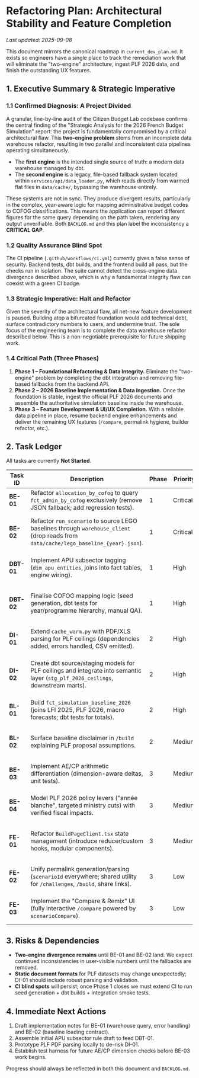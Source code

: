 # Refactoring Plan: Architectural Stability and Feature Completion

_Last updated: 2025-09-08_

This document mirrors the canonical roadmap in `current_dev_plan.md`. It exists so engineers have a single place to track the remediation work that will eliminate the "two-engine" architecture, ingest PLF 2026 data, and finish the outstanding UX features.

## 1. Executive Summary & Strategic Imperative

### 1.1 Confirmed Diagnosis: A Project Divided

A granular, line-by-line audit of the Citizen Budget Lab codebase confirms the central finding of the "Strategic Analysis for the 2026 French Budget Simulation" report: the project is fundamentally compromised by a critical architectural flaw. This **two-engine problem** stems from an incomplete data warehouse refactor, resulting in two parallel and inconsistent data pipelines operating simultaneously.

- The **first engine** is the intended single source of truth: a modern data warehouse managed by dbt.
- The **second engine** is a legacy, file-based fallback system located within `services/api/data_loader.py`, which reads directly from warmed flat files in `data/cache/`, bypassing the warehouse entirely.

These systems are not in sync. They produce divergent results, particularly in the complex, year-aware logic for mapping administrative budget codes to COFOG classifications. This means the application can report different figures for the same query depending on the path taken, rendering any output unverifiable. Both `BACKLOG.md` and this plan label the inconsistency a **CRITICAL GAP**.

### 1.2 Quality Assurance Blind Spot

The CI pipeline (`.github/workflows/ci.yml`) currently gives a false sense of security. Backend tests, dbt builds, and the frontend build all pass, but the checks run in isolation. The suite cannot detect the cross-engine data divergence described above, which is why a fundamental integrity flaw can coexist with a green CI badge.

### 1.3 Strategic Imperative: Halt and Refactor

Given the severity of the architectural flaw, all net-new feature development is paused. Building atop a bifurcated foundation would add technical debt, surface contradictory numbers to users, and undermine trust. The sole focus of the engineering team is to complete the data warehouse refactor described below. This is a non-negotiable prerequisite for future shipping work.

### 1.4 Critical Path (Three Phases)

1. **Phase 1 – Foundational Refactoring & Data Integrity.** Eliminate the "two-engine" problem by completing the dbt integration and removing file-based fallbacks from the backend API.
2. **Phase 2 – 2026 Baseline Implementation & Data Ingestion.** Once the foundation is stable, ingest the official PLF 2026 documents and assemble the authoritative simulation baseline inside the warehouse.
3. **Phase 3 – Feature Development & UI/UX Completion.** With a reliable data pipeline in place, resume backend engine enhancements and deliver the remaining UX features (`/compare`, permalink hygiene, builder refactor, etc.).

## 2. Task Ledger

All tasks are currently **Not Started**.

| Task ID | Description | Phase | Priority | Key Files & Components | Acceptance Criteria |
| --- | --- | --- | --- | --- | --- |
| **BE-01** | Refactor `allocation_by_cofog` to query `fct_admin_by_cofog` exclusively (remove JSON fallback; add regression tests). | 1 | Critical | `services/api/data_loader.py`, `fct_admin_by_cofog` | Resolver only talks to warehouse; unit tests ensure parity. |
| **BE-02** | Refactor `run_scenario` to source LEGO baselines through `warehouse_client` (drop reads from `data/cache/lego_baseline_{year}.json`). | 1 | Critical | `services/api/data_loader.py`, `fct_lego_baseline` | JSON file reads removed; scenario baseline comes from warehouse; tests updated. |
| **DBT-01** | Implement APU subsector tagging (`dim_apu_entities`, joins into fact tables, engine wiring). | 1 | High | `warehouse/models/`, new seed of APU rules | Mission/procurement rows tagged with APUC/APUL/ASSO; dbt tests cover new fields. |
| **DBT-02** | Finalise COFOG mapping logic (seed generation, dbt tests for year/programme hierarchy, manual QA). | 1 | High | `tools/build_seeds.py`, `dim_cofog_mapping`, `fct_admin_by_cofog` | Seed reflects mission/programme/year hierarchy; dbt tests guard edge cases; manual parity verified. |
| **DI-01** | Extend `cache_warm.py` with PDF/XLS parsing for PLF ceilings (dependencies added, errors handled, CSV emitted). | 2 | High | `services/api/cache_warm.py`, new deps (`pdfplumber`, `openpyxl`, optionally `pandas`) | Warmer downloads & normalises PLF 2026 mission ceilings; outputs CSV + `.meta.json`. |
| **DI-02** | Create dbt source/staging models for PLF ceilings and integrate into semantic layer (`stg_plf_2026_ceilings`, downstream marts). | 2 | High | `warehouse/models/staging/`, new source config | dbt ingest succeeds; downstream marts can reference PLF ceilings; `dbt build/test` stays green. |
| **BL-01** | Build `fct_simulation_baseline_2026` (joins LFI 2025, PLF 2026, macro forecasts; dbt tests for totals). | 2 | High | `warehouse/models/marts/fct_simulation_baseline_2026.sql` (new) | Baseline mart combines inputs and passes dbt tests for totals/consistency. |
| **BL-02** | Surface baseline disclaimer in `/build` explaining PLF proposal assumptions. | 2 | Medium | `frontend/app/build/BuildPageClient.tsx` | Prominent UI disclaimer clarifies baseline is a proposal that may change. |
| **BE-03** | Implement AE/CP arithmetic differentiation (dimension-aware deltas, unit tests). | 3 | Medium | `services/api/data_loader.py`, tests | Scenario actions respect `dimension` flag, maintaining separate AE and CP ledgers. |
| **BE-04** | Model PLF 2026 policy levers ("année blanche", targeted ministry cuts) with verified fiscal impacts. | 3 | Medium | `services/api/policy_catalog.py`, `services/api/data_loader.py`, tests | Levers defined, applied correctly in `run_scenario`, unit tests cover impacts. |
| **FE-01** | Refactor `BuildPageClient.tsx` state management (introduce reducer/custom hooks, modular components). | 3 | Medium | `frontend/app/build/BuildPageClient.tsx` | Component decomposed; state handled via reducer/custom hooks; behaviour unchanged. |
| **FE-02** | Unify permalink generation/parsing (`scenarioId` everywhere; shared utility for `/challenges`, `/build`, share links). | 3 | Low | `frontend/lib/`, `frontend/app/challenges/page.tsx`, `frontend/app/build/BuildPageClient.tsx` | Single query parameter format; shared helpers; manual QA on permalinks. |
| **FE-03** | Implement the "Compare & Remix" UI (fully interactive `/compare` powered by `scenarioCompare`). | 3 | Low | `frontend/app/compare/ComparePageClient.tsx`, GraphQL schema | `/compare` loads two scenario IDs, renders comparison using `scenarioCompare`. |

## 3. Risks & Dependencies

- **Two-engine divergence remains** until BE-01 and BE-02 land. We expect continued inconsistencies in user-visible numbers until the fallbacks are removed.
- **Static document formats** for PLF datasets may change unexpectedly; DI-01 should include robust parsing and validation.
- **CI blind spots** will persist; once Phase 1 closes we must extend CI to run seed generation + dbt builds + integration smoke tests.

## 4. Immediate Next Actions

1. Draft implementation notes for BE-01 (warehouse query, error handling) and BE-02 (baseline loading contract).
2. Assemble initial APU subsector rule draft to feed DBT-01.
3. Prototype PLF PDF parsing locally to de-risk DI-01.
4. Establish test harness for future AE/CP dimension checks before BE-03 work begins.

Progress should always be reflected in both this document and `BACKLOG.md`.
